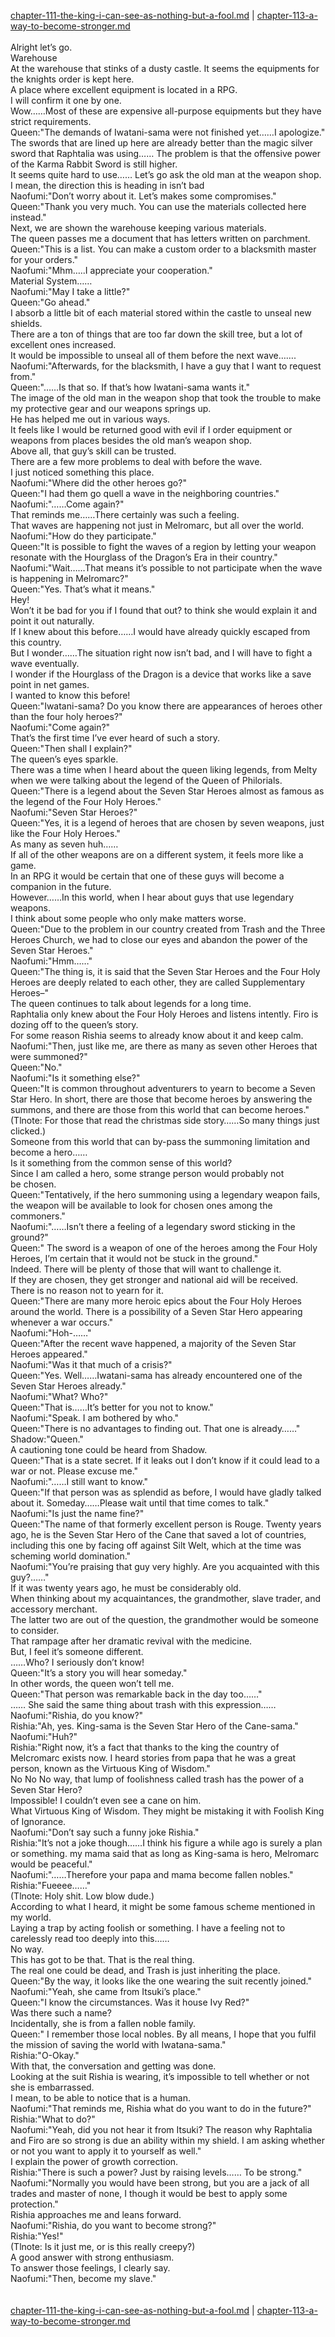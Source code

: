 [chapter-111-the-king-i-can-see-as-nothing-but-a-fool.md](./chapter-111-the-king-i-can-see-as-nothing-but-a-fool.md) | [chapter-113-a-way-to-become-stronger.md](./chapter-113-a-way-to-become-stronger.md) <br/>
<br/>
Alright let’s go.<br/>
Warehouse<br/>
At the warehouse that stinks of a dusty castle. It seems the equipments for the knights order is kept here.<br/>
A place where excellent equipment is located in a RPG.<br/>
I will confirm it one by one.<br/>
Wow……Most of these are expensive all-purpose equipments but they have strict requirements.<br/>
Queen:"The demands of Iwatani-sama were not finished yet……I apologize."<br/>
The swords that are lined up here are already better than the magic silver sword that Raphtalia was using…… The problem is that the offensive power of the Karma Rabbit Sword is still higher.<br/>
It seems quite hard to use…… Let’s go ask the old man at the weapon shop.<br/>
I mean, the direction this is heading in isn’t bad<br/>
Naofumi:"Don’t worry about it. Let’s makes some compromises."<br/>
Queen:"Thank you very much. You can use the materials collected here instead."<br/>
Next, we are shown the warehouse keeping various materials.<br/>
The queen passes me a document that has letters written on parchment.<br/>
Queen:"This is a list. You can make a custom order to a blacksmith master for your orders."<br/>
Naofumi:"Mhm…..I appreciate your cooperation."<br/>
Material System……<br/>
Naofumi:"May I take a little?"<br/>
Queen:"Go ahead."<br/>
I absorb a little bit of each material stored within the castle to unseal new shields.<br/>
There are a ton of things that are too far down the skill tree, but a lot of excellent ones increased.<br/>
It would be impossible to unseal all of them before the next wave…….<br/>
Naofumi:"Afterwards, for the blacksmith, I have a guy that I want to request from."<br/>
Queen:"……Is that so. If that’s how Iwatani-sama wants it."<br/>
The image of the old man in the weapon shop that took the trouble to make my protective gear and our weapons springs up.<br/>
He has helped me out in various ways.<br/>
It feels like I would be returned good with evil if I order equipment or weapons from places besides the old man’s weapon shop.<br/>
Above all, that guy’s skill can be trusted.<br/>
There are a few more problems to deal with before the wave.<br/>
I just noticed something this place.<br/>
Naofumi:"Where did the other heroes go?"<br/>
Queen:"I had them go quell a wave in the neighboring countries."<br/>
Naofumi:"……Come again?"<br/>
That reminds me……There certainly was such a feeling.<br/>
That waves are happening not just in Melromarc, but all over the world.<br/>
Naofumi:"How do they participate."<br/>
Queen:"It is possible to fight the waves of a region by letting your weapon resonate with the Hourglass of the Dragon’s Era in their country."<br/>
Naofumi:"Wait……That means it’s possible to not participate when the wave is happening in Melromarc?"<br/>
Queen:"Yes. That’s what it means."<br/>
Hey!<br/>
Won’t it be bad for you if I found that out? to think she would explain it and point it out naturally.<br/>
If I knew about this before……I would have already quickly escaped from this country.<br/>
But I wonder……The situation right now isn’t bad, and I will have to fight a wave eventually.<br/>
I wonder if the Hourglass of the Dragon is a device that works like a save point in net games.<br/>
I wanted to know this before!<br/>
Queen:"Iwatani-sama? Do you know there are appearances of heroes other than the four holy heroes?"<br/>
Naofumi:"Come again?"<br/>
That’s the first time I’ve ever heard of such a story.<br/>
Queen:"Then shall I explain?"<br/>
The queen’s eyes sparkle.<br/>
There was a time when I heard about the queen liking legends, from Melty when we were talking about the legend of the Queen of Philorials.<br/>
Queen:"There is a legend about the Seven Star Heroes almost as famous as the legend of the Four Holy Heroes."<br/>
Naofumi:"Seven Star Heroes?"<br/>
Queen:"Yes, it is a legend of heroes that are chosen by seven weapons, just like the Four Holy Heroes."<br/>
As many as seven huh……<br/>
If all of the other weapons are on a different system, it feels more like a game.<br/>
In an RPG it would be certain that one of these guys will become a companion in the future.<br/>
However……In this world, when I hear about guys that use legendary weapons.<br/>
I think about some people who only make matters worse.<br/>
Queen:"Due to the problem in our country created from Trash and the Three Heroes Church, we had to close our eyes and abandon the power of the Seven Star Heroes."<br/>
Naofumi:"Hmm……"<br/>
Queen:"The thing is, it is said that the Seven Star Heroes and the Four Holy Heroes are deeply related to each other, they are called Supplementary Heroes–"<br/>
The queen continues to talk about legends for a long time.<br/>
Raphtalia only knew about the Four Holy Heroes and listens intently. Firo is dozing off to the queen’s story.<br/>
For some reason Rishia seems to already know about it and keep calm.<br/>
Naofumi:"Then, just like me, are there as many as seven other Heroes that were summoned?"<br/>
Queen:"No."<br/>
Naofumi:"Is it something else?"<br/>
Queen:"It is common throughout adventurers to yearn to become a Seven Star Hero. In short, there are those that become heroes by answering the summons, and there are those from this world that can become heroes."<br/>
(Tlnote: For those that read the christmas side story……So many things just clicked.)<br/>
Someone from this world that can by-pass the summoning limitation and become a hero……<br/>
Is it something from the common sense of this world?<br/>
Since I am called a hero, some strange person would probably not be chosen.<br/>
Queen:"Tentatively, if the hero summoning using a legendary weapon fails, the weapon will be available to look for chosen ones among the commoners."<br/>
Naofumi:"……Isn’t there a feeling of a legendary sword sticking in the ground?"<br/>
Queen:" The sword is a weapon of one of the heroes among the Four Holy Heroes, I’m certain that it would not be stuck in the ground."<br/>
Indeed. There will be plenty of those that will want to challenge it.<br/>
If they are chosen, they get stronger and national aid will be received.<br/>
There is no reason not to yearn for it.<br/>
Queen:"There are many more heroic epics about the Four Holy Heroes around the world. There is a possibility of a Seven Star Hero appearing whenever a war occurs."<br/>
Naofumi:"Hoh-……"<br/>
Queen:"After the recent wave happened, a majority of the Seven Star Heroes appeared."<br/>
Naofumi:"Was it that much of a crisis?"<br/>
Queen:"Yes. Well……Iwatani-sama has already encountered one of the Seven Star Heroes already."<br/>
Naofumi:"What? Who?"<br/>
Queen:"That is……It’s better for you not to know."<br/>
Naofumi:"Speak. I am bothered by who."<br/>
Queen:"There is no advantages to finding out. That one is already……"<br/>
Shadow:"Queen."<br/>
A cautioning tone could be heard from Shadow.<br/>
Queen:"That is a state secret. If it leaks out I don’t know if it could lead to a war or not. Please excuse me."<br/>
Naofumi:"……I still want to know."<br/>
Queen:"If that person was as splendid as before, I would have gladly talked about it. Someday……Please wait until that time comes to talk."<br/>
Naofumi:"Is just the name fine?"<br/>
Queen:"The name of that formerly excellent person is Rouge. Twenty years ago, he is the Seven Star Hero of the Cane that saved a lot of countries, including this one by facing off against Silt Welt, which at the time was scheming world domination."<br/>
Naofumi:"You’re praising that guy very highly. Are you acquainted with this guy?……"<br/>
If it was twenty years ago, he must be considerably old.<br/>
When thinking about my acquaintances, the grandmother, slave trader, and accessory merchant.<br/>
The latter two are out of the question, the grandmother would be someone to consider.<br/>
That rampage after her dramatic revival with the medicine.<br/>
But, I feel it’s someone different.<br/>
……Who? I seriously don’t know!<br/>
Queen:"It’s a story you will hear someday."<br/>
In other words, the queen won’t tell me.<br/>
Queen:"That person was remarkable back in the day too……"<br/>
…… She said the same thing about trash with this expression……<br/>
Naofumi:"Rishia, do you know?"<br/>
Rishia:"Ah, yes. King-sama is the Seven Star Hero of the Cane-sama."<br/>
Naofumi:"Huh?"<br/>
Rishia:"Right now, it’s a fact that thanks to the king the country of Melcromarc exists now. I heard stories from papa that he was a great person, known as the Virtuous King of Wisdom."<br/>
No No No way, that lump of foolishness called trash has the power of a Seven Star Hero?<br/>
Impossible! I couldn’t even see a cane on him.<br/>
What Virtuous King of Wisdom. They might be mistaking it with Foolish King of Ignorance.<br/>
Naofumi:"Don’t say such a funny joke Rishia."<br/>
Rishia:"It’s not a joke though……I think his figure a while ago is surely a plan or something. my mama said that as long as King-sama is hero, Melromarc would be peaceful."<br/>
Naofumi:"……Therefore your papa and mama become fallen nobles."<br/>
Rishia:"Fueeee……"<br/>
(Tlnote: Holy shit. Low blow dude.)<br/>
According to what I heard, it might be some famous scheme mentioned in my world.<br/>
Laying a trap by acting foolish or something. I have a feeling not to carelessly read too deeply into this……<br/>
No way.<br/>
This has got to be that. That is the real thing.<br/>
The real one could be dead, and Trash is just inheriting the place.<br/>
Queen:"By the way, it looks like the one wearing the suit recently joined."<br/>
Naofumi:"Yeah, she came from Itsuki’s place."<br/>
Queen:"I know the circumstances. Was it house Ivy Red?"<br/>
Was there such a name?<br/>
Incidentally, she is from a fallen noble family.<br/>
Queen:" I remember those local nobles. By all means, I hope that you fulfil the mission of saving the world with Iwatana-sama."<br/>
Rishia:"O-Okay."<br/>
With that, the conversation and getting was done.<br/>
Looking at the suit Rishia is wearing, it’s impossible to tell whether or not she is embarrassed.<br/>
I mean, to be able to notice that is a human.<br/>
Naofumi:"That reminds me, Rishia what do you want to do in the future?"<br/>
Rishia:"What to do?"<br/>
Naofumi:"Yeah, did you not hear it from Itsuki? The reason why Raphtalia and Firo are so strong is due an ability within my shield. I am asking whether or not you want to apply it to yourself as well."<br/>
I explain the power of growth correction.<br/>
Rishia:"There is such a power? Just by raising levels…… To be strong."<br/>
Naofumi:"Normally you would have been strong, but you are a jack of all trades and master of none, I though it would be best to apply some protection."<br/>
Rishia approaches me and leans forward.<br/>
Naofumi:"Rishia, do you want to become strong?"<br/>
Rishia:"Yes!"<br/>
(Tlnote: Is it just me, or is this really creepy?)<br/>
A good answer with strong enthusiasm.<br/>
To answer those feelings, I clearly say.<br/>
Naofumi:"Then, become my slave."<br/>
<br/>
<br/>
[chapter-111-the-king-i-can-see-as-nothing-but-a-fool.md](./chapter-111-the-king-i-can-see-as-nothing-but-a-fool.md) | [chapter-113-a-way-to-become-stronger.md](./chapter-113-a-way-to-become-stronger.md) <br/>
